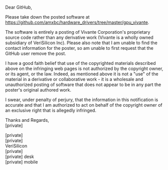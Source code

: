 Dear GitHub,

Please take down the posted software at https://github.com/amxbc/hardware_drivers/tree/master/gpu_vivante.

The software is entirely a posting of Vivante Corporation's proprietary source code rather than any derivative work (Vivante is a wholly owned subsidiary of VeriSilicon Inc). Please also note that I am unable to find the contact information for the poster, so am unable to first request that the GitHub user remove the post.

I have a good faith belief that use of the copyrighted materials described above on the infringing web pages is not authorized by the copyright owner, or its agent, or the law. Indeed, as mentioned above it is not a "use" of the material in a derivative or collaborative work - it is a wholesale and unauthorized posting of software that does not appear to be in any part the poster's original authored work.

I swear, under penalty of perjury, that the information in this notification is accurate and that I am authorized to act on behalf of the copyright owner of an exclusive right that is allegedly infringed.

Thanks and Regards,  
[private]  

[private]  
[private]  
VeriSilicon  
[private]    
[private] desk   
[private] mobile  
